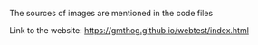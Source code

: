 The sources of images are mentioned in the code files

Link to the website: https://gmthog.github.io/webtest/index.html
